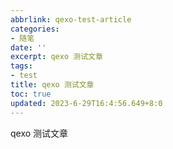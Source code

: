 ```yaml
---
abbrlink: qexo-test-article
categories:
- 随笔
date: ''
excerpt: qexo 测试文章 
tags:
- test
title: qexo 测试文章
toc: true
updated: 2023-6-29T16:4:56.649+8:0
---
```

qexo 测试文章
